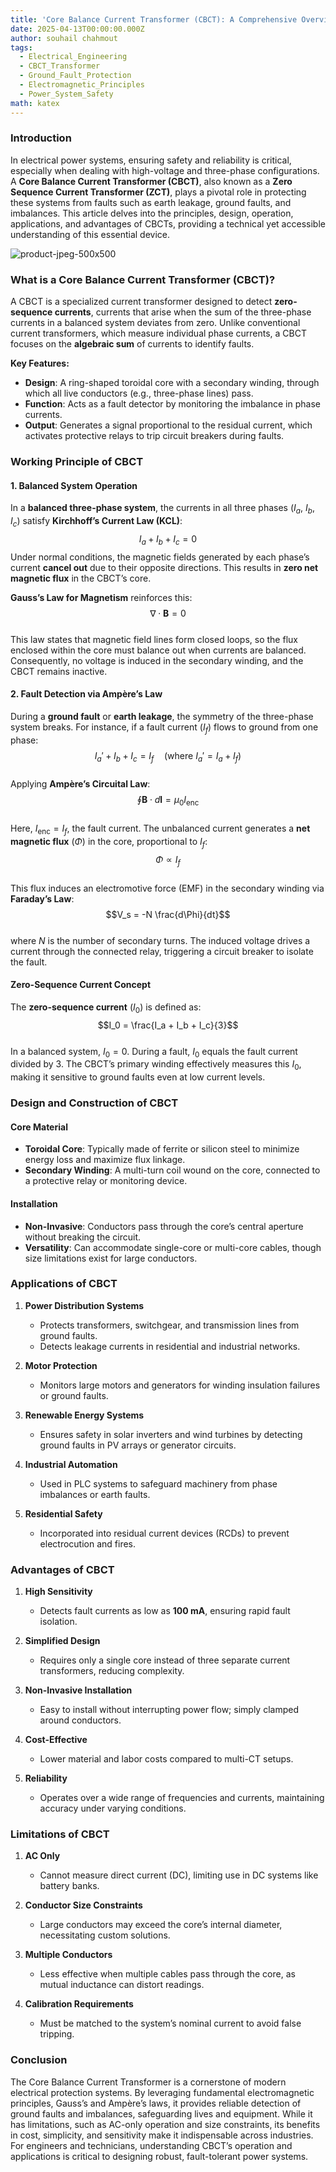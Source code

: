 ```yaml
---
title: 'Core Balance Current Transformer (CBCT): A Comprehensive Overview'
date: 2025-04-13T00:00:00.000Z
author: souhail chahmout
tags:
  - Electrical_Engineering
  - CBCT_Transformer
  - Ground_Fault_Protection
  - Electromagnetic_Principles
  - Power_System_Safety
math: katex
---
```


### **Introduction**  
In electrical power systems, ensuring safety and reliability is critical, especially when dealing with high-voltage and three-phase configurations. A **Core Balance Current Transformer (CBCT)**, also known as a **Zero Sequence Current Transformer (ZCT)**, plays a pivotal role in protecting these systems from faults such as earth leakage, ground faults, and imbalances. This article delves into the principles, design, operation, applications, and advantages of CBCTs, providing a technical yet accessible understanding of this essential device.  

![product-jpeg-500x500](/images/product-jpeg-500x500.webp)
### **What is a Core Balance Current Transformer (CBCT)?**  
A CBCT is a specialized current transformer designed to detect **zero-sequence currents**, currents that arise when the sum of the three-phase currents in a balanced system deviates from zero. Unlike conventional current transformers, which measure individual phase currents, a CBCT focuses on the **algebraic sum** of currents to identify faults.  

**Key Features:**  
- **Design**: A ring-shaped toroidal core with a secondary winding, through which all live conductors (e.g., three-phase lines) pass.  
- **Function**: Acts as a fault detector by monitoring the imbalance in phase currents.  
- **Output**: Generates a signal proportional to the residual current, which activates protective relays to trip circuit breakers during faults.  


### **Working Principle of CBCT**  

#### **1. Balanced System Operation**  
In a **balanced three-phase system**, the currents in all three phases ($I_a$, $I_b$, $I_c$) satisfy **Kirchhoff’s Current Law (KCL)**:  
$$I_a + I_b + I_c = 0$$
Under normal conditions, the magnetic fields generated by each phase’s current **cancel out** due to their opposite directions. This results in **zero net magnetic flux** in the CBCT’s core.  

**Gauss’s Law for Magnetism** reinforces this:  
$$\nabla \cdot \mathbf{B} = 0$$  
This law states that magnetic field lines form closed loops, so the flux enclosed within the core must balance out when currents are balanced. Consequently, no voltage is induced in the secondary winding, and the CBCT remains inactive.  

#### **2. Fault Detection via Ampère’s Law**  
During a **ground fault** or **earth leakage**, the symmetry of the three-phase system breaks. For instance, if a fault current ($I_f$) flows to ground from one phase:  
$$I_a' + I_b + I_c = I_f \quad (\text{where } I_a' = I_a + I_f)$$  
Applying **Ampère’s Circuital Law**:  
$$\oint \mathbf{B} \cdot d\mathbf{l} = \mu_0 I_{\text{enc}}$$  
Here, $I_{\text{enc}} = I_f$, the fault current. The unbalanced current generates a **net magnetic flux** ($\Phi$) in the core, proportional to $I_f$:  
$$\Phi \propto I_f$$  
This flux induces an electromotive force (EMF) in the secondary winding via **Faraday’s Law**:  
$$V_s = -N \frac{d\Phi}{dt}$$  
where $N$ is the number of secondary turns. The induced voltage drives a current through the connected relay, triggering a circuit breaker to isolate the fault.  

#### **Zero-Sequence Current Concept**  
The **zero-sequence current** ($I_0$) is defined as:  
$$I_0 = \frac{I_a + I_b + I_c}{3}$$  
In a balanced system, $I_0 = 0$. During a fault, $I_0$ equals the fault current divided by 3. The CBCT’s primary winding effectively measures this $I_0$, making it sensitive to ground faults even at low current levels.  


### **Design and Construction of CBCT**  

#### **Core Material**  
- **Toroidal Core**: Typically made of ferrite or silicon steel to minimize energy loss and maximize flux linkage.  
- **Secondary Winding**: A multi-turn coil wound on the core, connected to a protective relay or monitoring device.  

#### **Installation**  
- **Non-Invasive**: Conductors pass through the core’s central aperture without breaking the circuit.  
- **Versatility**: Can accommodate single-core or multi-core cables, though size limitations exist for large conductors.  


### **Applications of CBCT**  

1. **Power Distribution Systems**  
   - Protects transformers, switchgear, and transmission lines from ground faults.  
   - Detects leakage currents in residential and industrial networks.  

2. **Motor Protection**  
   - Monitors large motors and generators for winding insulation failures or ground faults.  

3. **Renewable Energy Systems**  
   - Ensures safety in solar inverters and wind turbines by detecting ground faults in PV arrays or generator circuits.  

4. **Industrial Automation**  
   - Used in PLC systems to safeguard machinery from phase imbalances or earth faults.  

5. **Residential Safety**  
   - Incorporated into residual current devices (RCDs) to prevent electrocution and fires.  

### **Advantages of CBCT**  

1. **High Sensitivity**  
   - Detects fault currents as low as **100 mA**, ensuring rapid fault isolation.  

2. **Simplified Design**  
   - Requires only a single core instead of three separate current transformers, reducing complexity.  

3. **Non-Invasive Installation**  
   - Easy to install without interrupting power flow; simply clamped around conductors.  

4. **Cost-Effective**  
   - Lower material and labor costs compared to multi-CT setups.  

5. **Reliability**  
   - Operates over a wide range of frequencies and currents, maintaining accuracy under varying conditions.  

### **Limitations of CBCT**  

1. **AC Only**  
   - Cannot measure direct current (DC), limiting use in DC systems like battery banks.  

2. **Conductor Size Constraints**  
   - Large conductors may exceed the core’s internal diameter, necessitating custom solutions.  

3. **Multiple Conductors**  
   - Less effective when multiple cables pass through the core, as mutual inductance can distort readings.  

4. **Calibration Requirements**  
   - Must be matched to the system’s nominal current to avoid false tripping.  

### **Conclusion**  
The Core Balance Current Transformer is a cornerstone of modern electrical protection systems. By leveraging fundamental electromagnetic principles, Gauss’s and Ampère’s laws, it provides reliable detection of ground faults and imbalances, safeguarding lives and equipment. While it has limitations, such as AC-only operation and size constraints, its benefits in cost, simplicity, and sensitivity make it indispensable across industries. For engineers and technicians, understanding CBCT’s operation and applications is critical to designing robust, fault-tolerant power systems. 
